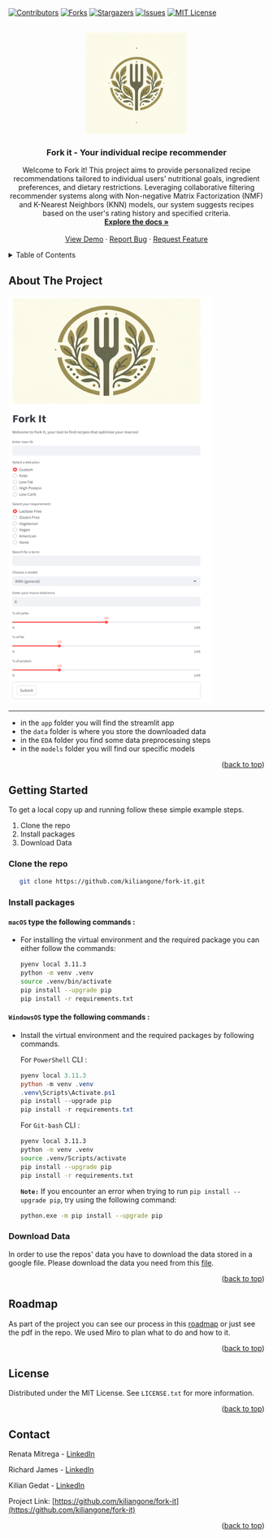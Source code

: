 [![Contributors][contributors-shield]][contributors-url]
[![Forks][forks-shield]][forks-url]
[![Stargazers][stars-shield]][stars-url]
[![Issues][issues-shield]][issues-url]
[![MIT License][license-shield]][license-url]



<!-- PROJECT LOGO -->
<br />
<div align="center">
  <a href="https://github.com/kiliangone/fork-it">
    <img src="./images/logo_forkit.png" alt="Logo" width="200" height="200">
  </a>

<h3 align="center">Fork it - Your individual recipe recommender </h3>

 <p align="center">
    Welcome to Fork it! This project aims to provide personalized recipe recommendations tailored to individual users' nutritional goals, ingredient preferences, and dietary restrictions. Leveraging collaborative filtering recommender systems along with Non-negative Matrix Factorization (NMF) and K-Nearest Neighbors (KNN) models, our system suggests recipes based on the user's rating history and specified criteria.
    <br />
    <a href="https://github.com/kiliangone/fork-it"><strong>Explore the docs »</strong></a>
    <br />
    <br />
    <a href="https://github.com/kiliangone/fork-it">View Demo</a>
    ·
    <a href="https://github.com/kiliangone/fork-it/issues">Report Bug</a>
    ·
    <a href="https://github.com/kiliangone/fork-it/issues">Request Feature</a>
  </p>
</div>

<!-- TABLE OF CONTENTS -->
<details>
  <summary>Table of Contents</summary>
  <ol>
    <li>
      <a href="#about-the-project">About The Project</a>
    </li>
    <li>
      <a href="#getting-started">Getting Started</a>
      <ul>
        <li><a href="#Clone the repo">Clone the repo</a></li>
        <li><a href="#Install packages">Install packages</a></li>
        <li><a href="#Download Data">Download Data</a></li>
      </ul>
    </li>
    <li><a href="#roadmap">Roadmap</a></li>
    <li><a href="#license">License</a></li>
    <li><a href="#contact">Contact</a></li>
  </ol>
</details>

## About The Project

<img src="./images/screenshot_forkit.png" width="400" height="800">

---

- in the `app` folder you will find the streamlit app
- the `data` folder is where you store the downloaded data
- in the `EDA` folder you find some data preprocessing steps
- in the `models` folder you will find our specific models

<p align="right">(<a href="#readme-top">back to top</a>)</p>



<!-- GETTING STARTED -->
## Getting Started

To get a local copy up and running follow these simple example steps.

1. Clone the repo
2. Install packages
3. Download Data

### Clone the repo
```sh
   git clone https://github.com/kiliangone/fork-it.git
   ```

### Install packages

#### **`macOS`** type the following commands : 


- For installing the virtual environment and the required package you can either follow the commands:

    ```BASH
    pyenv local 3.11.3
    python -m venv .venv
    source .venv/bin/activate
    pip install --upgrade pip
    pip install -r requirements.txt
    ```

#### **`WindowsOS`** type the following commands :

- Install the virtual environment and the required packages by following commands.

   For `PowerShell` CLI :

    ```PowerShell
    pyenv local 3.11.3
    python -m venv .venv
    .venv\Scripts\Activate.ps1
    pip install --upgrade pip
    pip install -r requirements.txt
    ```

    For `Git-bash` CLI :
  
    ```BASH
    pyenv local 3.11.3
    python -m venv .venv
    source .venv/Scripts/activate
    pip install --upgrade pip
    pip install -r requirements.txt
    ```

    **`Note:`**
    If you encounter an error when trying to run `pip install --upgrade pip`, try using the following command:
    ```Bash
    python.exe -m pip install --upgrade pip
    ```

### Download Data

In order to use the repos' data you have to download the data stored in a google file. Please download the data you need from this <a href="https://drive.google.com/drive/folders/1L3fyzEDqe2Z7uzGZi3pD8EIVVvuyMSpR?usp=drive_link">file</a>.

<p align="right">(<a href="#readme-top">back to top</a>)</p>



<!-- ROADMAP -->
## Roadmap

As part of the project you can see our process in this <a href="https://miro.com/app/board/uXjVNy_D69k=/#tpicker-content">roadmap</a> or just see the pdf in the repo. We used Miro to plan what to do and how to it. 

<p align="right">(<a href="#readme-top">back to top</a>)</p>




<!-- LICENSE -->
## License

Distributed under the MIT License. See `LICENSE.txt` for more information.

<p align="right">(<a href="#readme-top">back to top</a>)</p>



<!-- CONTACT -->
## Contact

Renata Mitrega - <a href="https://www.linkedin.com/in/renata-mitrega/">LinkedIn</a>

Richard James - <a href="https://www.linkedin.com/in/richard--james/">LinkedIn</a>

Kilian Gedat - <a href="https://www.linkedin.com/in/kiliangedatdata/">LinkedIn</a>


Project Link: [https://github.com/kiliangone/fork-it](https://github.com/kiliangone/fork-it)

<p align="right">(<a href="#readme-top">back to top</a>)</p>





<!-- MARKDOWN LINKS & IMAGES -->
<!-- https://www.markdownguide.org/basic-syntax/#reference-style-links -->
[contributors-shield]: https://img.shields.io/github/contributors/kiliangone/fork-it.svg?style=for-the-badge
[contributors-url]: https://github.com/kiliangone/fork-it/graphs/contributors
[forks-shield]: https://img.shields.io/github/forks/kiliangone/forkt-it.svg?style=for-the-badge
[forks-url]: https://github.com/kiliangone/fork-it/network/members
[stars-shield]: https://img.shields.io/github/stars/kiliangone/forkt-it.svg?style=for-the-badge
[stars-url]: https://github.com/kiliangone/fork-it/stargazers
[issues-shield]: https://img.shields.io/github/issues/kiliangone/forkt-it.svg?style=for-the-badge
[issues-url]: https://github.com/kiliangone/fork-it/issues
[license-shield]: https://img.shields.io/github/license/kiliangone/forkt-it.svg?style=for-the-badge
[license-url]: https://github.com/kiliangone/fork-it/blob/main/LICENSE.txt
[product-screenshot]: images/screenshot.png

